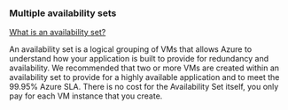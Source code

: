 ### Multiple availability sets
[What is an availability set?](https://learn.microsoft.com/en-us/azure/virtual-machines/availability-set-overview)

An availability set is a logical grouping of VMs that allows Azure to understand how your application is built to provide for redundancy and availability. We recommended that two or more VMs are created within an availability set to provide for a highly available application and to meet the 99.95% Azure SLA. There is no cost for the Availability Set itself, you only pay for each VM instance that you create.